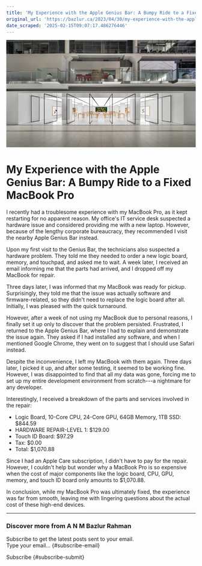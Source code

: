 ```yaml
---
title: 'My Experience with the Apple Genius Bar: A Bumpy Ride to a Fixed MacBook Pro'
original_url: 'https://bazlur.ca/2023/04/30/my-experience-with-the-apple-genius-bar-a-bumpy-ride-to-a-fixed-macbook-pro/'
date_scraped: '2025-02-15T09:07:17.486276446'
---
```


![](images/r121.jpeg)

My Experience with the Apple Genius Bar: A Bumpy Ride to a Fixed MacBook Pro
============================================================================

I recently had a troublesome experience with my MacBook Pro, as it kept restarting for no apparent reason. My office's IT service desk suspected a hardware issue and considered providing me with a new laptop. However, because of the lengthy corporate bureaucracy, they recommended I visit the nearby Apple Genius Bar instead.

Upon my first visit to the Genius Bar, the technicians also suspected a hardware problem. They told me they needed to order a new logic board, memory, and touchpad, and asked me to wait. A week later, I received an email informing me that the parts had arrived, and I dropped off my MacBook for repair.

Three days later, I was informed that my MacBook was ready for pickup. Surprisingly, they told me that the issue was actually software and firmware-related, so they didn't need to replace the logic board after all. Initially, I was pleased with the quick turnaround.

However, after a week of not using my MacBook due to personal reasons, I finally set it up only to discover that the problem persisted. Frustrated, I returned to the Apple Genius Bar, where I had to explain and demonstrate the issue again. They asked if I had installed any software, and when I mentioned Google Chrome, they went on to suggest that I should use Safari instead.

Despite the inconvenience, I left my MacBook with them again. Three days later, I picked it up, and after some testing, it seemed to be working fine. However, I was disappointed to find that all my data was gone, forcing me to set up my entire development environment from scratch---a nightmare for any developer.

Interestingly, I received a breakdown of the parts and services involved in the repair:

* Logic Board, 10-Core CPU, 24-Core GPU, 64GB Memory, 1TB SSD: $844.59
* HARDWARE REPAIR-LEVEL 1: $129.00
* Touch ID Board: $97.29
* Tax: $0.00
* Total: $1,070.88

Since I had an Apple Care subscription, I didn't have to pay for the repair. However, I couldn't help but wonder why a MacBook Pro is so expensive when the cost of major components like the logic board, CPU, GPU, memory, and touch ID board only amounts to $1,070.88.

In conclusion, while my MacBook Pro was ultimately fixed, the experience was far from smooth, leaving me with lingering questions about the actual cost of these high-end devices.

*** ** * ** ***

### Discover more from A N M Bazlur Rahman

Subscribe to get the latest posts sent to your email.  
Type your email... {#subscribe-email}

Subscribe {#subscribe-submit}
